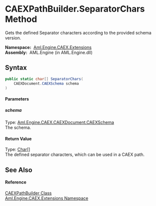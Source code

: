 CAEXPathBuilder.SeparatorChars Method
=====================================
Gets the defined Separator characters according to the provided schema version.

  **Namespace:**  [Aml.Engine.CAEX.Extensions][1]  
  **Assembly:**  AML.Engine (in AML.Engine.dll)

Syntax
------

```csharp
public static char[] SeparatorChars(
	CAEXDocument.CAEXSchema schema
)
```

#### Parameters

##### *schema*
Type: [Aml.Engine.CAEX.CAEXDocument.CAEXSchema][2]  
The schema.

#### Return Value
Type: [Char][3][]  
The defined separator characters, which can be used in a CAEX path.

See Also
--------

#### Reference
[CAEXPathBuilder Class][4]  
[Aml.Engine.CAEX.Extensions Namespace][1]  

[1]: ../README.md
[2]: ../../Aml.Engine.CAEX/CAEXDocument_CAEXSchema/README.md
[3]: https://docs.microsoft.com/dotnet/api/system.char
[4]: README.md
[5]: https://www.automationml.org
[6]: ../../icons/logoShade.png